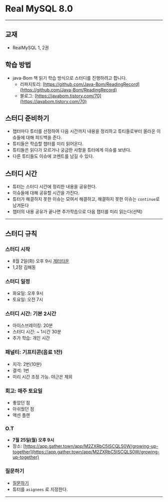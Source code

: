 # Real MySQL 8.0

---

## 교재

- RealMySQL 1, 2권

## 학습 방법

- java-Bom 책 읽기 학습 방식으로 스터디를 진행하려고 합니다.
    - 리파지토리: [https://github.com/Java-Bom/ReadingRecord](https://github.com/Java-Bom/ReadingRecord)
    - 블로그:  [https://javabom.tistory.com/70](https://javabom.tistory.com/70)

## 스터디 준비하기

- 챕터마다 튜터를 선정하여 다음 시간까지 내용을 정리하고 튜티들로부터 올라온 이슈들에 대해 피드백을 준다.
- 튜티들은 학습할 챕터를 미리 읽어온다.
- 튜티들은 읽다가 모르거나 궁금한 사항을 튜터에게 이슈를 보낸다.
- 다른 튜티들도 이슈에 코멘트를 남길 수 있다.

## 스터디 시간

- 튜터는 스터디 시간에 정리한 내용을 공유한다.
- 이슈들에 대해 공유할 시간을 가진다.
- 튜터가 해결하지 못한 이슈는 모여서 해결하고, 해결하지 못한 이슈는 `continue`로 남겨둔다
- 챕터의 내용 공유가 끝나면 추가학습으로 다음 챕터를 미리 읽는다(선택)

---
## 스터디 규칙

### 스터디 시작

- 8월 2일(화) 오후 9시 [게터타운](https://app.gather.town/app/M2ZXRbC5ISCQLS0W/growing-up-together)
- 1,2장 김해동 

### 스터디 일정

- 화요일: 오후 9시
- 토요일: 오전 7시

### 스터디 시간: 기본 2시간

- 아이스브레이킹: 20분
- 스터디 시간: ~ 1시간 30분
- 추가 학습: 개인 시간

### 패널티: 기프티콘(음료 1잔)

- 지각: 2번(10분)
- 결석: 1번
- 미리 시간 조정 가능. 야근은 제외

### 회고: 매주 토요일

- 좋았던 점
- 아쉬웠던 점
- 액션 플랜

### O.T 

- **7월 25일(월) 오후 9시**
- 장소: [https://app.gather.town/app/M2ZXRbC5ISCQLS0W/growing-up-together](https://app.gather.town/app/M2ZXRbC5ISCQLS0W/growing-up-together)


### 질문하기 
- [질문하기](https://github.com/Growing-Up-Together/ReadingRecord/issues/new?asignees=&labels=Real+MySQL+8.0&projects=Real+MySQL+8.0&title=%5B0%EC%9E%A5%5D%20%EC%A7%88%EB%AC%B8%20%EC%A0%9C%EB%AA%A9&body=%3E%20p.%ED%8E%98%EC%9D%B4%EC%A7%80%20%EC%A7%88%EB%AC%B8%20%EB%82%B4%EC%9A%A9)
- 튜터를 `asignees` 로 지정한다.
---
